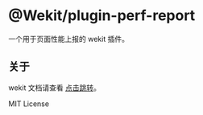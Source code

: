 # @Wekit/plugin-perf-report

一个用于页面性能上报的 wekit 插件。

## 关于

wekit 文档请查看 [点击跳转](https://github.com/wechatkit/wekit/tree/main)。

MIT License
